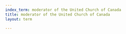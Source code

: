 ```yaml
---
index_term: moderator of the United Church of Canada
title: moderator of the United Church of Canada
layout: term

---
```

